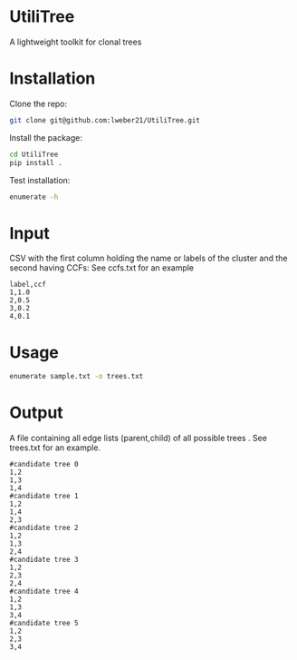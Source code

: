 # UtiliTree
A lightweight toolkit for clonal trees

# Installation 

Clone the repo:
```bash
git clone git@github.com:lweber21/UtiliTree.git
```

Install the package:
```bash
cd UtiliTree
pip install .
```

Test installation:
```bash
enumerate -h
```


# Input

CSV with the first column holding the name or labels of the cluster and the second having CCFs:
See ccfs.txt for an example
```
label,ccf
1,1.0
2,0.5
3,0.2
4,0.1
```

# Usage

```bash
enumerate sample.txt -o trees.txt
```


# Output
A file containing all edge lists (parent,child) of all possible trees .
See trees.txt for an example.
```
#candidate tree 0
1,2
1,3
1,4
#candidate tree 1
1,2
1,4
2,3
#candidate tree 2
1,2
1,3
2,4
#candidate tree 3
1,2
2,3
2,4
#candidate tree 4
1,2
1,3
3,4
#candidate tree 5
1,2
2,3
3,4
```